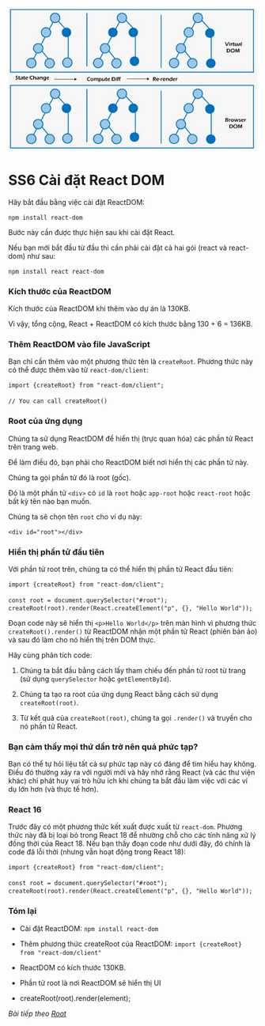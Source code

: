 ![Create-HTML-1](images/ss6.jpg) 

# SS6 Cài đặt React DOM

Hãy bắt đầu bằng việc cài đặt ReactDOM:

```
npm install react-dom
```

Bước này cần được thực hiện sau khi cài đặt React.

Nếu bạn mới bắt đầu từ đầu thì cần phải cài đặt cả hai gói (react và react-dom) như sau:

```
npm install react react-dom
```

### Kích thước của ReactDOM

Kích thước của ReactDOM khi thêm vào dự án là 130KB.

Vì vậy, tổng cộng, React + ReactDOM có kích thước bằng 130 + 6 = 136KB.

### Thêm ReactDOM vào file JavaScript

Bạn chỉ cần thêm vào một phương thức tên là `createRoot`. Phương thức này có thể được thêm vào từ `react-dom/client`:

```
import {createRoot} from "react-dom/client";

// You can call createRoot()
```

### Root của ứng dụng 

Chúng ta sử dụng ReactDOM để hiển thị (trực quan hóa) các phần tử React trên trang web.

Để làm điều đó, bạn phải cho ReactDOM biết nơi hiển thị các phần tử này.

Chúng ta gọi phần tử đó là root (gốc).

Đó là một phần tử `<div>` có `id` là `root` hoặc `app-root` hoặc `react-root` hoặc bất kỳ tên nào bạn muốn.

Chúng ta sẽ chọn tên `root` cho ví dụ này:

```
<div id="root"></div>
```

### Hiển thị phần tử đầu tiên 

Với phần tử root trên, chúng ta có thể hiển thị phần tử React đầu tiên:

```
import {createRoot} from "react-dom/client";

const root = document.querySelector("#root");
createRoot(root).render(React.createElement("p", {}, "Hello World"));
```

Đoạn code này sẽ hiển thị `<p>Hello World</p>` trên màn hình vì phương thức `createRoot().render()` từ ReactDOM nhận một phần tử React (phiên bản ảo) và sau đó làm cho nó hiển thị trên DOM thực.

Hãy cùng phân tích code:

1. Chúng ta bắt đầu bằng cách lấy tham chiếu đến phần tử root từ trang (sử dụng `querySelector` hoặc `getElementById`).
    
2. Chúng ta tạo ra root của ứng dụng React bằng cách sử dụng `createRoot(root)`.
    
3. Từ kết quả của `createRoot(root)`, chúng ta gọi `.render()` và truyền cho nó phần tử React.

### Bạn cảm thấy mọi thứ dần trở nên quá phức tạp?

Bạn có thể tự hỏi liệu tất cả sự phức tạp này có đáng để tìm hiểu hay không. Điều đó thường xảy ra với người mới và hãy nhớ rằng React (và các thư viện khác) chỉ phát huy vai trò hữu ích khi chúng ta bắt đầu làm việc với các ví dụ lớn hơn (và thực tế hơn).

### React 16

Trước đây có một phương thức kết xuất được xuất từ `react-dom`. Phương thức này đã bị loại bỏ trong React 18 để nhường chỗ cho các tính năng xử lý đồng thời của React 18. Nếu bạn thấy đoạn code như dưới đây, đó chính là code đã lỗi thời (nhưng vẫn hoạt động trong React 18):

```
import {createRoot} from "react-dom/client";

const root = document.querySelector("#root");
createRoot(root).render(React.createElement("p", {}, "Hello World"));
```

### Tóm lại

- Cài đặt ReactDOM: `npm install react-dom`

- Thêm phương thức createRoot của ReactDOM: `import {createRoot} from "react-dom/client"`

- ReactDOM có kích thước 130KB.

- Phần tử root là nơi ReactDOM sẽ hiển thị UI

- createRoot(root).render(element);

*Bài tiếp theo [Root](/lesson/session/session_07_root.md)*
